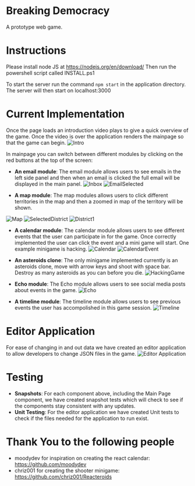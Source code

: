 Breaking Democracy
=
A prototype web game.

Instructions
=

Please install node JS at https://nodejs.org/en/download/
Then run the powershell script called INSTALL.ps1


To start the server run the command `npm start` in the application directory.
The server will then start on localhost:3000

Current Implementation
=
Once the page loads an introduction video plays to give a quick overview of the game. Once the video is over the application renders the mainpage so that the game can begin.
![Intro](/UsercaseImages/introVideo.png)

In mainpage you can switch between different modules by clicking on the red buttons at the top of the screen:
* **An email module**: The email module allows users to see emails in the left side panel and then when an email is clicked the full email will be displayed in the main panel.
![Inbox](/UsercaseImages/StartingInbox.PNG)
![EmailSelected](/UsercaseImages/SelectedEmail.PNG)

* **A map module**: The map modules allows users to click different territories in the map and then a zoomed in map of the territory will be shown.

![Map](/UsercaseImages/initialMap.PNG)
![SelectedDistrict](/UsercaseImages/selected.png)
![District1](/UsercaseImages/districtOne.PNG)

* **A calendar module**: The calendar module allows users to see different events that the user can participate in for the game. Once correctly implemented the user can click the event and a mini game will start. One example minigame is hacking.
![Calendar](/UsercaseImages/calendar.PNG)
![CalendarEvent](/UsercaseImages/calendarEvent.PNG)
* **An asteroids clone**: The only minigame implemented currently is an asteroids clone, move with arrow keys and shoot with space bar. Destroy as many asteroids as you can before you die.
![HackingGame](/UsercaseImages/HackingGame.png)

* **Echo module**: The Echo module allows users to see social media posts about events in the game.
![Echo](/UsercaseImages/initialEchos.PNG)

* **A timeline module**: The timeline module allows users to see previous events the user has accompolished in this game session.
![Timeline](/UsercaseImages/InitialTimeline.PNG)


Editor Application
==
For ease of changing in and out data we have created an editor application to allow developers to change JSON files in the game.
![Editor Application](https://github.com/catiel/Breaking-Democracy/blob/master/Screenshots/EditorApplication.png)


Testing
=
* **Snapshots**: For each component above, including the Main Page component, we have created snapshot tests which will check to see if the components stay consistent with any updates.
* **Unit Testing**: For the editor application we have created Unit tests to check if the files needed for the application to run exist.

Thank You to the following people
=
* moodydev for inspiration on creating the react calendar: https://github.com/moodydev
* chriz001 for creating the shooter minigame: https://github.com/chriz001/Reacteroids
